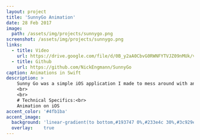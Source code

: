 ```yaml
---
layout: project
title: 'SunnyGo Animation'
date: 28 Feb 2017
image:  
  path: /assets/img/projects/sunnygo.png
screenshot: /assets/img/projects/sunnygo.png
links:
  - title: Video
    url: https://drive.google.com/file/d/0B_y2aA0CbvG0RWNFYTVJZ09nMUk/view
  - title: Github
    url: https://github.com/NickEngmann/SunnyGo
caption: Animations in Swift
description: >
    Sunny Go was a simple iOS application I made to mess around with animations in Swift.
    <br>
    <br>
    # Technical Specifics:<br>
    Animation on iOS
accent_color: '#4fb1ba'
accent_image:
  background: 'linear-gradient(to bottom,#193747 0%,#233e4c 30%,#3c929e 50%,#d5d5d4 70%,#cdccc8 100%)'
  overlay:    true
---
```

